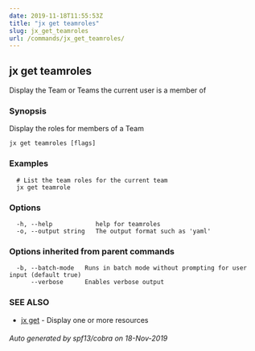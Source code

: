 ```yaml
---
date: 2019-11-18T11:55:53Z
title: "jx get teamroles"
slug: jx_get_teamroles
url: /commands/jx_get_teamroles/
---
```

## jx get teamroles

Display the Team or Teams the current user is a member of

### Synopsis

Display the roles for members of a Team

```
jx get teamroles [flags]
```

### Examples

```
  # List the team roles for the current team
  jx get teamrole
```

### Options

```
  -h, --help            help for teamroles
  -o, --output string   The output format such as 'yaml'
```

### Options inherited from parent commands

```
  -b, --batch-mode   Runs in batch mode without prompting for user input (default true)
      --verbose      Enables verbose output
```

### SEE ALSO

* [jx get](/commands/jx_get/)	 - Display one or more resources

###### Auto generated by spf13/cobra on 18-Nov-2019
